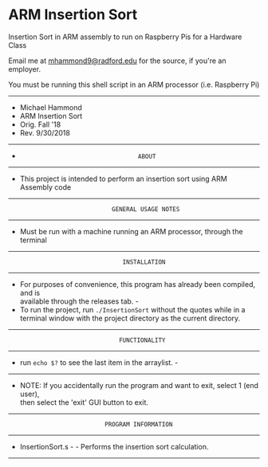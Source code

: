# ARM Insertion Sort

Insertion Sort in ARM assembly to run on Raspberry Pis for a Hardware Class

Email me at mhammond9@radford.edu for the source, if you're an employer.

You must be running this shell script in an ARM processor (i.e. Raspberry Pi)

-------------------------------------------------------------------------------------
- Michael Hammond								    
- ARM Insertion Sort								    
- Orig. Fall '18								    
- Rev. 9/30/2018								    
-------------------------------------------------------------------------------------
-                                      ABOUT
-------------------------------------------------------------------------------------
   - This project is intended to perform an insertion sort using ARM Assembly code  
-------------------------------------------------------------------------------------
                                 GENERAL USAGE NOTES                                
-------------------------------------------------------------------------------------
   - Must be run with a machine running an ARM processor, through the terminal      
-------------------------------------------------------------------------------------
                                    INSTALLATION                                    
-------------------------------------------------------------------------------------
  - For purposes of convenience, this program has already been compiled, and is     
  available through the releases tab.				                    -
  - To run the project, run `./InsertionSort` without the quotes while in a         
  terminal window with the project directory as the current directory.              
-------------------------------------------------------------------------------------
                                   FUNCTIONALITY                                    
-------------------------------------------------------------------------------------
  - run `echo $?` to see the last item in the arraylist.			    -					    
-------------------------------------------------------------------------------------
  - NOTE: If you accidentally run the program and want to exit, select 1 (end user),  
   then select the 'exit' GUI button to exit.                                       
-------------------------------------------------------------------------------------
                               PROGRAM INFORMATION                                  
-------------------------------------------------------------------------------------
  - InsertionSort.s                                               	            -
                 - Performs the insertion sort calculation.                         
------------------------------------------------------------------------------------- 
